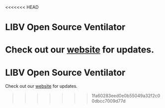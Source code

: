 <<<<<<< HEAD
# LIBV Open Source Ventilator

Check out our [website](https://www.bvmvent.org/) for updates.
=======
# LIBV Open Source Ventilator

Check out our [website](https://www.bvmvent.org/) for updates.
>>>>>>> 1fa60283eed0e0b55049a32f2c00dbcc7009d77d
